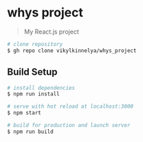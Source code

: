 # whys project

> My React.js project

``` bash
# clone repository 
$ gh repo clone vikylkinnelya/whys_project
``` 

## Build Setup

``` bash
# install dependencies
$ npm run install

# serve with hot reload at localhost:3000
$ npm start

# build for production and launch server
$ npm run build

```